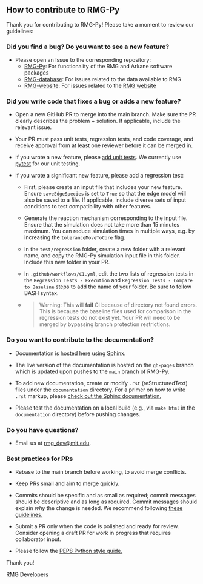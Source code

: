 ## How to contribute to RMG-Py

Thank you for contributing to RMG-Py! Please take a moment to review our guidelines:

### **Did you find a bug? Do you want to see a new feature?**

* Please open an Issue to the corresponding repository:
    * [RMG-Py](https://github.com/ReactionMechanismGenerator/RMG-Py/issues): For functionality of the RMG and Arkane software packages
    * [RMG-database](https://github.com/ReactionMechanismGenerator/RMG-database/issues): For issues related to the data available to RMG
    * [RMG-website](https://github.com/ReactionMechanismGenerator/RMG-website/issues): For issues related to the [RMG website](https://rmg.mit.edu)


### **Did you write code that fixes a bug or adds a new feature?**

* Open a new GitHub PR to merge into the main branch. Make sure the PR clearly describes the problem + solution. If applicable, include the relevant issue.

* Your PR must pass unit tests, regression tests, and code coverage, and receive approval from at least one reviewer before it can be merged in.

* If you wrote a new feature, please [add unit tests](https://github.com/ReactionMechanismGenerator/RMG-Py/tree/main/test/rmgpy). We currently use [pytest](https://docs.pytest.org/en/stable/) for our unit testing.

* If you wrote a significant new feature, please add a regression test:
    * First, please create an input file that includes your new feature. Ensure `saveEdgeSpecies` is set to `True` so that the edge model will also be saved to a file. If applicable, include diverse sets of input conditions to test compatibility with other features.
    * Generate the reaction mechanism corresponding to the input file. Ensure that the simulation does not take more than 15 minutes maximum. You can reduce simulation times in multiple ways, e.g. by increasing the `toleranceMoveToCore` flag.
    * In the `test/regression` folder, create a new folder with a relevant name, and copy the RMG-Py simulation input file in this folder. Include this new folder in your PR.
    * In `.github/workflows/CI.yml`, edit the two lists of regression tests in the `Regression Tests - Execution` and `Regression Tests - Compare to Baseline` steps to add the name of your folder. Be sure to follow BASH syntax.

    * > Warning: This will __fail__ CI because of directory not found errors. This is because the baseline files used for comparison in the regression tests do not exist yet. Your PR will need to be merged by bypassing branch protection restrictions.


### **Do you want to contribute to the documentation?**

* Documentation is [hosted here](http://reactionmechanismgenerator.github.io/RMG-Py/) using [Sphinx](https://www.sphinx-doc.org/en/master/). 

* The live version of the documentation is hosted on the `gh-pages` branch which is updated upon pushes to the `main` branch of RMG-Py.

* To add new documentation, create or modify `.rst` (reStructuredText) files under the `documentation` directory. For a primer on how to write `.rst` markup, please [check out the Sphinx documentation.](https://www.sphinx-doc.org/en/master/usage/restructuredtext/basics.html)

* Please test the documentation on a local build (e.g., via `make html` in the `documentation` directory) before pushing changes.

### **Do you have questions?**

* Email us at rmg_dev@mit.edu.

###  **Best practices for PRs**

* Rebase to the main branch before working, to avoid merge conflicts.

* Keep PRs small and aim to merge quickly.

* Commits should be specific and as small as required; commit messages should be descriptive and as long as required. Commit messages should explain *why* the change is needed. We recommend following [these guidelines.](https://wiki.openstack.org/wiki/GitCommitMessages) 

* Submit a PR only when the code is polished and ready for review. Consider opening a draft PR for work in progress that requires collaborator input.

* Please follow the [PEP8 Python style guide.](https://peps.python.org/pep-0008/)

Thank you!

RMG Developers